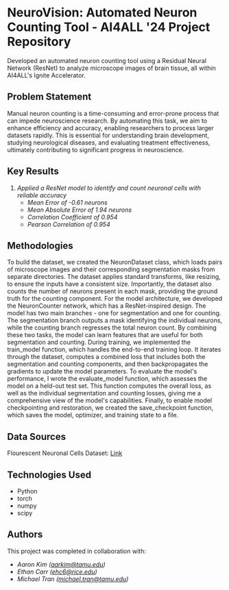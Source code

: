 # NeuroVision: Automated Neuron Counting Tool - AI4ALL '24 Project Repository

Developed an automated neuron counting tool using
a Residual Neural Network (ResNet) to analyze microscope images of brain tissue, all within AI4ALL's Ignite Accelerator. 

## Problem Statement <!--- do not change this line -->

Manual neuron counting is a time-consuming and error-prone
process that can impede neuroscience research. By automating this task, we
aim to enhance efficiency and accuracy, enabling researchers to process larger
datasets rapidly. This is essential for understanding brain development, studying neurological diseases, and evaluating treatment effectiveness, ultimately contributing to significant progress in neuroscience.

## Key Results <!--- do not change this line -->

1. *Applied a ResNet model to identify and count neuronal cells with reliable accuracy*
    - *Mean Error of -0.61 neurons*
    - *Mean Absolute Error of 1.94 neurons*
    - *Correlation Coefficient of 0.954*
    - *Pearson Correlation of 0.954*


## Methodologies <!--- do not change this line -->

To build the dataset, we created the NeuronDataset class, which loads pairs of microscope images and their corresponding segmentation masks from separate directories. The dataset applies standard transforms, like resizing, to ensure the inputs have a consistent size. Importantly, the dataset also counts the number of neurons present in each mask, providing the ground truth for the counting component. For the model architecture, we developed the NeuronCounter network, which has a ResNet-inspired design. The model has two main branches - one for segmentation and one for counting. The segmentation branch outputs a mask identifying the individual neurons, while the counting branch regresses the total neuron count. By combining these two tasks, the model can learn features that are useful for both segmentation and counting. During training, we implemented the train_model function, which handles the end-to-end training loop. It iterates through the dataset, computes a combined loss that includes both the segmentation and counting components, and then backpropagates the gradients to update the model parameters. To evaluate the model's performance, I wrote the evaluate_model function, which assesses the model on a held-out test set. This function computes the overall loss, as well as the individual segmentation and counting losses, giving me a comprehensive view of the model's capabilities. Finally, to enable model checkpointing and restoration, we created the save_checkpoint function, which saves the model, optimizer, and training state to a file.

## Data Sources <!--- do not change this line -->

Flourescent Neuronal Cells Dataset: [Link](https://amsacta.unibo.it/id/eprint/6706/)

## Technologies Used <!--- do not change this line -->

- Python
- torch
- numpy
- scipy


## Authors <!--- do not change this line -->


This project was completed in collaboration with:
- *Aaron Kim ([aarkim@tamu.edu](mailto:aarkim@tamu.edu))*
- *Ethan Carr ([ehc6@rice.edu](mailto:ehc6@rice.edu))*
- *Michael Tran ([michael.tran@tamu.edu](mailto:michael.tran@tamu.edu))*